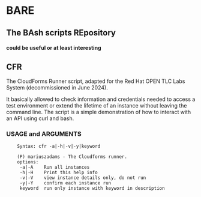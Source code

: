 # BARE #
## The BAsh scripts REpository ##
#### could be useful or at least interesting ####

## CFR ##
The CloudForms Runner script, adapted for the Red Hat OPEN TLC Labs System (decommissioned in June 2024).

It basically allowed to check information and credentials needed to access a test environment or extend the lifetime of an instance without leaving the command line.
The script is a simple demonstration of how to interact with an API using curl and bash.
### USAGE and ARGUMENTS ###
```
    Syntax: cfr -a|-h|-v|-y|keyword 
   
    (P) mariuszadams - The Cloudforms runner. 
    options: 
     -a|-A    Run all instances 
     -h|-H    Print this help info 
     -v|-V    view instance details only, do not run 
     -y|-Y    confirm each instance run 
     keyword  run only instance with keyword in description 
```